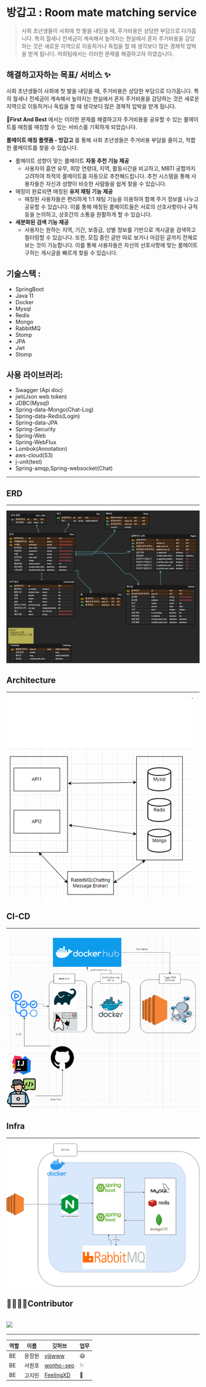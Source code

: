 
방갑고 : Room mate matching service
===
>
> 사회 초년생들이 사회에 첫 발을 내딛을 때, 주거비용은 상당한 부담으로 다가옵니다.
특히 월세나 전세금이 계속해서 높아지는 현실에서 혼자 주거비용을 감당하는 것은 새로운 지역으로 이동하거나 독립을 할 때 생각보다 많은 경제적 압박을 받게 됩니다.
> 저희팀에서는 이러한 문제를 해결하고자 하였습니다.

## 해결하고자하는 목표/ 서비스 ✨
사회 초년생들이 사회에 첫 발을 내딛을 때, 주거비용은 상당한 부담으로 다가옵니다.
특히 월세나 전세금이 계속해서 높아지는 현실에서 혼자 주거비용을 감당하는 것은 새로운 지역으로 이동하거나 독립을 할 때 생각보다 많은 경제적 압박을 받게 됩니다.

**🏅First And Best** 에서는 이러한 문제를 해결하고자 주거비용을 공유할 수 있는 룸메이트를 매칭를 매칭할 수 있는 서비스를 기획하게 되었습니다.

**룸메이트 매칭 플랫폼 - 방갑고** 를 통해 사회 초년생들은 주거비용 부담을 줄이고, 적합한 룸메이트를 찾을 수 있습니다.

- 룸메이트 성향이 맞는 룸메이트 **자동 추천 기능 제공**
    - 사용자의 흡연 유무, 희망 연령대, 지역, 활동시간을 비교하고, MBTI 궁합까지 고려하여 최적의 룸메이트를 자동으로 추천해드립니다. 추천 시스템을 통해 사용자들은 자신과 성향이 비슷한 사람들을 쉽게 찾을 수 있습니다.
- 매칭이 완료되면 매칭된 **유저 채팅 기능 제공**
    - 매칭된 사용자들은 편리하게 1:1 채팅 기능을 이용하여 함께 주거 정보를 나누고 공유할 수 있습니다.
    이를 통해 매칭된 룸메이트들은 서로의 선호사항이나 규칙 등을 논의하고, 상호간의 소통을 원활하게 할 수 있습니다.
- **세분화된 검색 기능 제공**
    - 사용자는 원하는 지역, 기간, 보증금, 성별 정보를 기반으로 게시글을 검색하고 필터링할 수 있습니다. 또한, 모집 중인 글만 따로 보거나 마감된 글까지 전체로 보는 것이 가능합니다.
    이를 통해 사용자들은 자신의 선호사항에 맞는 룸메이트 구하는 게시글을 빠르게 찾을 수 있습니다.

## 기술스택 :

- SpringBoot
- Java 11
- Docker
- Mysql
- Redis
- Mongo
- RabbitMQ
- Stomp
- JPA
- Jwt
- Stomp

## 사용 라이브러리:

- Swagger (Api doc)
- jwt(Json web token)
- JDBC(Mysql)
- Spring-data-Mongo(Chat-Log)
- Spring-data-Redis(Login)
- Spring-data-JPA
- Spring-Security
- Spring-Web
- Spring-WebFlux
- Lombok(Annotation)
- aws-cloud(S3)
- j-unit(test)
- Spring-amqp,Spring-websocket(Chat)
---

## ERD

---

![ERD-IMG](docs/img/ERD.png)

## Architecture

---
![Architecture](docs/img/architecture.png)

## CI-CD

---
![CI-CD](docs/img/ci-cd.png)
## Infra

---
![INFRA](docs/img/Infra.png)
## 👨‍👨‍👧‍👦Contributor

<br>
<a href="https://github.com/Team-FAB/FAB-BE/graphs/contributors">
    <img src="https://contrib.rocks/image?repo=Team-FAB/FAB-BE" />
</a>

---

|역할|이름| 깃허브                                       | 업무  |
|---|---|-------------------------------------------|-----|
|BE|윤장원| [yjjjwww](https://github.com/yjjjwww)| 😃  |
|BE|서원호| [wonho-seo](https://github.com/wonho-seo)| ✨   |
|BE|고지민| [FeelingXD](https://github.com/FeelingXD) | 🐢  |